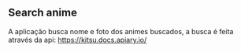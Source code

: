 <h2> Search anime </h2>

<span> A aplicação busca nome e foto dos animes buscados, a busca é feita através da api: https://kitsu.docs.apiary.io/ </span>
